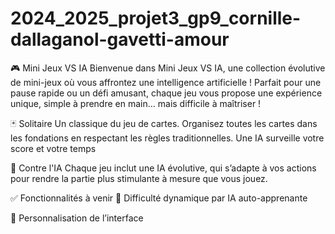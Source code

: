 # 2024_2025_projet3_gp9_cornille-dallaganol-gavetti-amour
🎮 Mini Jeux VS IA
Bienvenue dans Mini Jeux VS IA, une collection évolutive de mini-jeux où vous affrontez une intelligence artificielle ! Parfait pour une pause rapide ou un défi amusant, chaque jeu vous propose une expérience unique, simple à prendre en main… mais difficile à maîtriser !

🃏 Solitaire
Un classique du jeu de cartes. Organisez toutes les cartes dans les fondations en respectant les règles traditionnelles. Une IA surveille votre score et votre temps

🤖 Contre l'IA
Chaque jeu inclut une IA évolutive, qui s’adapte à vos actions pour rendre la partie plus stimulante à mesure que vous jouez.


✅ Fonctionnalités à venir
🧠 Difficulté dynamique par IA auto-apprenante

🎨 Personnalisation de l’interface
